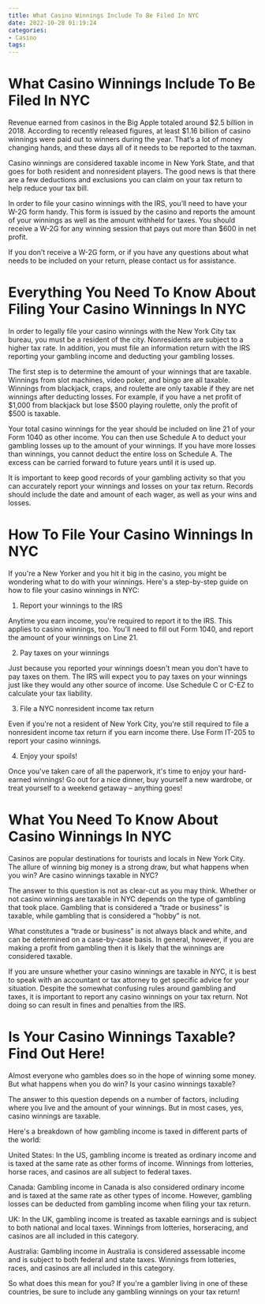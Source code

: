 ```yaml
---
title: What Casino Winnings Include To Be Filed In NYC
date: 2022-10-28 01:19:24
categories:
- Casino
tags:
---
```



#  What Casino Winnings Include To Be Filed In NYC

Revenue earned from casinos in the Big Apple totaled around $2.5 billion in 2018. According to recently released figures, at least $1.16 billion of casino winnings were paid out to winners during the year. That’s a lot of money changing hands, and these days all of it needs to be reported to the taxman.

Casino winnings are considered taxable income in New York State, and that goes for both resident and nonresident players. The good news is that there are a few deductions and exclusions you can claim on your tax return to help reduce your tax bill.

In order to file your casino winnings with the IRS, you’ll need to have your W-2G form handy. This form is issued by the casino and reports the amount of your winnings as well as the amount withheld for taxes. You should receive a W-2G for any winning session that pays out more than $600 in net profit.

If you don’t receive a W-2G form, or if you have any questions about what needs to be included on your return, please contact us for assistance.

#  Everything You Need To Know About Filing Your Casino Winnings In NYC

In order to legally file your casino winnings with the New York City tax bureau, you must be a resident of the city. Nonresidents are subject to a higher tax rate. In addition, you must file an information return with the IRS reporting your gambling income and deducting your gambling losses.

The first step is to determine the amount of your winnings that are taxable. Winnings from slot machines, video poker, and bingo are all taxable. Winnings from blackjack, craps, and roulette are only taxable if they are net winnings after deducting losses. For example, if you have a net profit of $1,000 from blackjack but lose $500 playing roulette, only the profit of $500 is taxable.

Your total casino winnings for the year should be included on line 21 of your Form 1040 as other income. You can then use Schedule A to deduct your gambling losses up to the amount of your winnings. If you have more losses than winnings, you cannot deduct the entire loss on Schedule A. The excess can be carried forward to future years until it is used up.

It is important to keep good records of your gambling activity so that you can accurately report your winnings and losses on your tax return. Records should include the date and amount of each wager, as well as your wins and losses.

#  How To File Your Casino Winnings In NYC

If you're a New Yorker and you hit it big in the casino, you might be wondering what to do with your winnings. Here's a step-by-step guide on how to file your casino winnings in NYC:

1. Report your winnings to the IRS

Anytime you earn income, you're required to report it to the IRS. This applies to casino winnings, too. You'll need to fill out Form 1040, and report the amount of your winnings on Line 21.

2. Pay taxes on your winnings

Just because you reported your winnings doesn't mean you don't have to pay taxes on them. The IRS will expect you to pay taxes on your winnings just like they would any other source of income. Use Schedule C or C-EZ to calculate your tax liability.

3. File a NYC nonresident income tax return

Even if you're not a resident of New York City, you're still required to file a nonresident income tax return if you earn income there. Use Form IT-205 to report your casino winnings.

4. Enjoy your spoils!

Once you've taken care of all the paperwork, it's time to enjoy your hard-earned winnings! Go out for a nice dinner, buy yourself a new wardrobe, or treat yourself to a weekend getaway – anything goes!

#  What You Need To Know About Casino Winnings In NYC

Casinos are popular destinations for tourists and locals in New York City. The allure of winning big money is a strong draw, but what happens when you win? Are casino winnings taxable in NYC?

The answer to this question is not as clear-cut as you may think. Whether or not casino winnings are taxable in NYC depends on the type of gambling that took place. Gambling that is considered a “trade or business” is taxable, while gambling that is considered a “hobby” is not.

What constitutes a “trade or business” is not always black and white, and can be determined on a case-by-case basis. In general, however, if you are making a profit from gambling then it is likely that the winnings are considered taxable.

If you are unsure whether your casino winnings are taxable in NYC, it is best to speak with an accountant or tax attorney to get specific advice for your situation. Despite the somewhat confusing rules around gambling and taxes, it is important to report any casino winnings on your tax return. Not doing so can result in fines and penalties from the IRS.

#  Is Your Casino Winnings Taxable? Find Out Here!

Almost everyone who gambles does so in the hope of winning some money. But what happens when you do win? Is your casino winnings taxable?

The answer to this question depends on a number of factors, including where you live and the amount of your winnings. But in most cases, yes, casino winnings are taxable.

Here's a breakdown of how gambling income is taxed in different parts of the world:

United States: In the US, gambling income is treated as ordinary income and is taxed at the same rate as other forms of income. Winnings from lotteries, horse races, and casinos are all subject to federal taxes.

Canada: Gambling income in Canada is also considered ordinary income and is taxed at the same rate as other types of income. However, gambling losses can be deducted from gambling income when filing your tax return.

UK: In the UK, gambling income is treated as taxable earnings and is subject to both national and local taxes. Winnings from lotteries, horseracing, and casinos are all included in this category.

Australia: Gambling income in Australia is considered assessable income and is subject to both federal and state taxes. Winnings from lotteries, races, and casinos are all included in this category.

So what does this mean for you? If you're a gambler living in one of these countries, be sure to include any gambling winnings on your tax return!